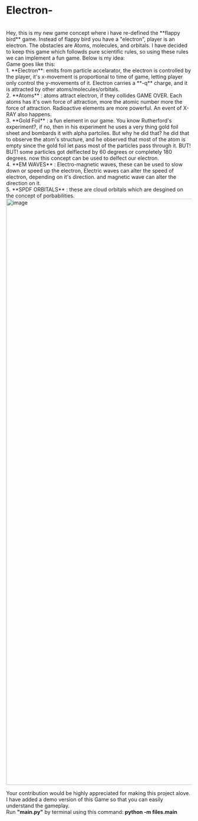 # Electron-
<br>
Hey, this is my new game concept where i have re-defined the **flappy bird** game. Instead of flappy bird you have a "electron", player is an electron. The obstacles are Atoms, molecules, and orbitals. I have decided to keep this game which followds pure scientific rules, so using these rules we can implement a fun game. Below is my idea: 
<br>
Game goes like this: 
<br> 
1. **Electron**: emits from particle accelarator, the electron is controlled by the player, it's x-movement is proportional to time of game, letting player only control the y-movements of it. Electron carries a **-q** charge, and it is attracted by other atoms/molecules/orbitals. 
<br>
2. **Atoms** : atoms attract electron, if they collides GAME OVER. Each atoms has it's own force of attraction, more the atomic number more the force of attraction. Radioactive elements are more powerful. An event of X-RAY also happens.
<br>
3. **Gold Foil** : a fun element in our game. You know Rutherford's experiment?, if no, then in his experiment he uses a very thing gold foil sheet and bombards it with alpha partciles. But why he did that? he did that to observe the atom's structure, and he observed that most of the atom is empty since the gold foil let pass most of the particles pass through it. BUT! BUT! some particles got delflected by 60 degrees or completely 180 degrees. now this concept can be used to delfect our electron.
<br>
4. **EM WAVES** : Electro-magnetic waves, these can be used to slow down or speed up the electron, Electric waves can alter the speed of electron, depending on it's direction. and magnetic wave can alter the direction on it. 
<br>
5. **SPDF ORBITALS** : these are cloud orbitals which are desgined on the concept of porbabilities.
<br>
    <img width="1915" height="1591" alt="image" src="https://github.com/user-attachments/assets/09534372-ecbf-4680-9285-3c92a862f0de" />
<br>


Your contribution would be highly appreciated for making this project alove. I have added a demo version of this Game so that you can easily understand the gameplay.
<br>
Run **"main.py"** by terminal using this command: **python -m files.main**
